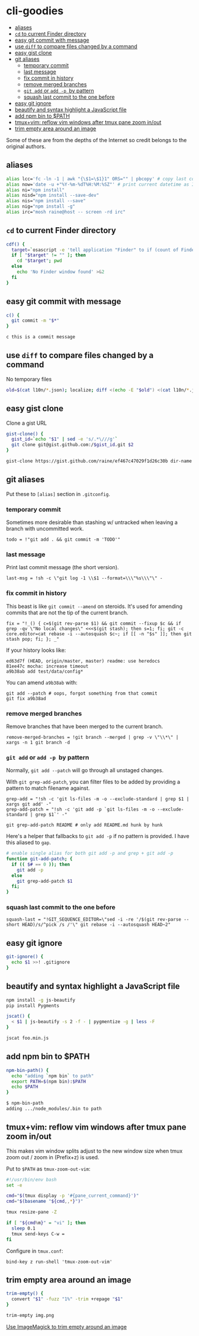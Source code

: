<!-- START doctoc generated TOC please keep comment here to allow auto update -->
<!-- DON'T EDIT THIS SECTION, INSTEAD RE-RUN doctoc TO UPDATE -->
# cli-goodies

- [aliases](#aliases)
- [`cd` to current Finder directory](#cd-to-current-finder-directory)
- [easy git commit with message](#easy-git-commit-with-message)
- [use `diff` to compare files changed by a command](#use-diff-to-compare-files-changed-by-a-command)
- [easy gist clone](#easy-gist-clone)
- [git aliases](#git-aliases)
  - [temporary commit](#temporary-commit)
  - [last message](#last-message)
  - [fix commit in history](#fix-commit-in-history)
  - [remove merged branches](#remove-merged-branches)
  - [`git add` or `add -p `by pattern](#git-add-or-add--p-by-pattern)
  - [squash last commit to the one before](#squash-last-commit-to-the-one-before)
- [easy git ignore](#easy-git-ignore)
- [beautify and syntax highlight a JavaScript file](#beautify-and-syntax-highlight-a-javascript-file)
- [add npm bin to $PATH](#add-npm-bin-to-path)
- [tmux+vim: reflow vim windows after tmux pane zoom in/out](#tmuxvim-reflow-vim-windows-after-tmux-pane-zoom-inout)
- [trim empty area around an image](#trim-empty-area-around-an-image)

<!-- END doctoc generated TOC please keep comment here to allow auto update -->

Some of these are from the depths of the Internet so credit belongs to the
original authors.

## aliases

```sh
alias lcc='fc -ln -1 | awk "{\$1=\$1}1" ORS="" | pbcopy' # copy last command
alias now='date -u +"%Y-%m-%dT%H:%M:%SZ"' # print current datetime as ISO
alias ni="npm install"
alias nisd="npm install --save-dev"
alias nis="npm install --save"
alias nig="npm install -g"
alias irc="mosh raine@host -- screen -rd irc"
```

## `cd` to current Finder directory

```sh
cdf() {
  target=`osascript -e 'tell application "Finder" to if (count of Finder windows) > 0 then get POSIX path of (target of front Finder window as text)'`
  if [ "$target" != "" ]; then
    cd "$target"; pwd
  else
    echo 'No Finder window found' >&2
  fi
}
```

## easy git commit with message

```sh
c() {
  git commit -m "$*"
}
```

```sh
c this is a commit message
```

## use `diff` to compare files changed by a command

No temporary files

```sh
old=$(cat l10n/*.json); localize; diff <(echo -E "$old") <(cat l10n/*.json)
```

## easy gist clone

Clone a gist URL

```sh
gist-clone() {
  gist_id=`echo "$1" | sed -e 's/.*\///g'`
  git clone git@gist.github.com:/$gist_id.git $2
}
```

```sh
gist-clone https://gist.github.com/raine/ef467c47029f1d26c30b dir-name
```

## git aliases

Put these to `[alias]` section in `.gitconfig`.

### temporary commit

Sometimes more desirable than stashing w/ untracked when leaving a branch
with uncommitted work.

```
todo = !"git add . && git commit -m 'TODO'"
```

### last message

Print last commit message (the short version).

```
last-msg = !sh -c \"git log -1 \\$1 --format=\\\"%s\\\"\" -
```

### fix commit in history

This beast is like `git commit --amend` on steroids. It's used for amending
commits that are not the tip of the current branch.

```
fix = "!_() { c=$(git rev-parse $1) && git commit --fixup $c && if grep -qv \"No local changes\" <<<$(git stash); then s=1; fi; git -c core.editor=cat rebase -i --autosquash $c~; if [[ -n "$s" ]]; then git stash pop; fi; }; _"
```

If your history looks like:

```
ed63d7f (HEAD, origin/master, master) readme: use heredocs
81ee47c mocha: increase timeout
a9b38ab add test/data/config*
```

You can amend `a9b38ab` with:

```
git add --patch # oops, forgot something from that commit
git fix a9b38ad
```

### remove merged branches

Remove branches that have been merged to the current branch.

```
remove-merged-branches = !git branch --merged | grep -v \"\\*\" | xargs -n 1 git branch -d
```

### `git add` or `add -p `by pattern

Normally, `git add --patch` will go through all unstaged changes.

With `git grep-add-patch`, you can filter files to be added by providing a
pattern to match filename against.

```
grep-add = "!sh -c 'git ls-files -m -o --exclude-standard | grep $1 | xargs git add' -"
grep-add-patch = "!sh -c 'git add -p `git ls-files -m -o --exclude-standard | grep $1`' -"
```

```
git grep-add-patch README # only add README.md hunk by hunk
```

Here's a helper that fallbacks to `git add -p`  if no pattern is provided. I
have this aliased to `gap`.

```sh
# enable single alias for both git add -p and grep + git add -p
function git-add-patch; {
  if (( $# == 0 )); then
    git add -p
  else
    git grep-add-patch $1
  fi;
}
```

### squash last commit to the one before

```
squash-last = "!GIT_SEQUENCE_EDITOR=\"sed -i -re '/$(git rev-parse --short HEAD)/s/^pick /s /'\" git rebase -i --autosquash HEAD~2"
```

## easy git ignore

```sh
git-ignore() {
  echo $1 >>! .gitignore
}
```

## beautify and syntax highlight a JavaScript file

```sh
npm install -g js-beautify
pip install Pygments
```

```sh
jscat() {
  < $1 | js-beautify -s 2 -f - | pygmentize -g | less -F
}
```

```sh
jscat foo.min.js
```

## add npm bin to $PATH

```sh
npm-bin-path() {
  echo "adding `npm bin` to path"
  export PATH=$(npm bin):$PATH
  echo $PATH
}
```

```sh
$ npm-bin-path
adding .../node_modules/.bin to path
```

## tmux+vim: reflow vim windows after tmux pane zoom in/out

This makes vim window splits adjust to the new window size when tmux zoom out
/ zoom in (Prefix+z) is used.

Put to `$PATH` as `tmux-zoom-out-vim`:

```sh
#!/usr/bin/env bash
set -e

cmd="$(tmux display -p '#{pane_current_command}')"
cmd="$(basename "${cmd,,*}")"

tmux resize-pane -Z

if [ "${cmd%m}" = "vi" ]; then
  sleep 0.1
  tmux send-keys C-w =
fi
```

Configure in `tmux.conf`:

```
bind-key z run-shell 'tmux-zoom-out-vim'
```

## trim empty area around an image

```sh
trim-empty() {
  convert "$1" -fuzz "1%" -trim +repage "$1"
}
```

```sh
trim-empty img.png
```

[Use ImageMagick to trim empty around an image](https://coderwall.com/p/1shzpw/use-imagemagick-to-trim-empty-around-an-image)


